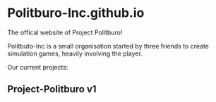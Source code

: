 # Politburo-Inc.github.io
The offical website of Project Politburo!

Politbuto-Inc is a small organisation started by three friends to create simulation games, heavily involving the player.

Our current projects:

## Project-Politburo v1

